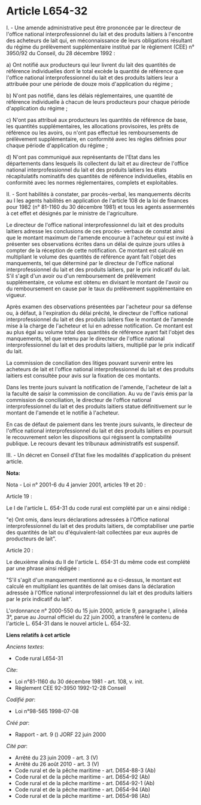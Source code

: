 # Article L654-32

I. - Une amende administrative peut être prononcée par le directeur de l'office national interprofessionnel du lait et des
produits laitiers à l'encontre des acheteurs de lait qui, en méconnaissance de leurs obligations résultant du régime du
prélèvement supplémentaire institué par le règlement (CEE) n° 3950/92 du Conseil, du 28 décembre 1992 :

a) Ont notifié aux producteurs qui leur livrent du lait des quantités de référence individuelles dont le total excède la
quantité de référence que l'office national interprofessionnel du lait et des produits laitiers leur a attribuée pour une
période de douze mois d'application du régime ;

b) N'ont pas notifié, dans les délais réglementaires, une quantité de référence individuelle à chacun de leurs producteurs
pour chaque période d'application du régime ;

c) N'ont pas attribué aux producteurs les quantités de référence de base, les quantités supplémentaires, les allocations
provisoires, les prêts de référence ou les avoirs, ou n'ont pas effectué les remboursements de prélèvement supplémentaire, en
conformité avec les règles définies pour chaque période d'application du régime ;

d) N'ont pas communiqué aux représentants de l'Etat dans les départements dans lesquels ils collectent du lait et au
directeur de l'office national interprofessionnel du lait et des produits laitiers les états récapitulatifs nominatifs des
quantités de référence individuelles, établis en conformité avec les normes réglementaires, complets et exploitables.

II. - Sont habilités à constater, par procès-verbal, les manquements décrits au I les agents habilités en application de
l'article 108 de la loi de finances pour 1982 (n° 81-1160 du 30 décembre 1981) et tous les agents assermentés à cet effet et
désignés par le ministre de l'agriculture.

Le directeur de l'office national interprofessionnel du lait et des produits laitiers adresse les conclusions de ces procès-
verbaux de constat ainsi que le montant maximum de l'amende encourue à l'acheteur qui est invité à présenter ses observations
écrites dans un délai de quinze jours utiles à compter de la réception de cette notification. Ce montant est calculé en
multipliant le volume des quantités de référence ayant fait l'objet des manquements, tel que déterminé par le directeur de
l'office national interprofessionnel du lait et des produits laitiers, par le prix indicatif du lait. S'il s'agit d'un avoir
ou d'un remboursement de prélèvement supplémentaire, ce volume est obtenu en divisant le montant de l'avoir ou du
remboursement en cause par le taux du prélèvement supplémentaire en vigueur.

Après examen des observations présentées par l'acheteur pour sa défense ou, à défaut, à l'expiration du délai précité, le
directeur de l'office national interprofessionnel du lait et des produits laitiers fixe le montant de l'amende mise à la
charge de l'acheteur et lui en adresse notification. Ce montant est au plus égal au volume total des quantités de référence
ayant fait l'objet des manquements, tel que retenu par le directeur de l'office national interprofessionnel du lait et des
produits laitiers, multiplié par le prix indicatif du lait.

La commission de conciliation des litiges pouvant survenir entre les acheteurs de lait et l'office national
interprofessionnel du lait et des produits laitiers est consultée pour avis sur la fixation de ces montants.

Dans les trente jours suivant la notification de l'amende, l'acheteur de lait a la faculté de saisir la commission de
conciliation. Au vu de l'avis émis par la commission de conciliation, le directeur de l'office national interprofessionnel du
lait et des produits laitiers statue définitivement sur le montant de l'amende et le notifie à l'acheteur.

En cas de défaut de paiement dans les trente jours suivants, le directeur de l'office national interprofessionnel du lait et
des produits laitiers en poursuit le recouvrement selon les dispositions qui régissent la comptabilité publique. Le recours
devant les tribunaux administratifs est suspensif.

III. - Un décret en Conseil d'Etat fixe les modalités d'application du présent article.

**Nota:**

Nota - Loi n° 2001-6 du 4 janvier 2001, articles 19 et 20 :

Article 19 :

Le I de l'article L. 654-31 du code rural est complété par un e ainsi rédigé :

"e) Ont omis, dans leurs déclarations adressées à l'Office national interprofessionnel du lait et des produits laitiers, de
comptabiliser une partie des quantités de lait ou d'équivalent-lait collectées par eux auprès de producteurs de lait".

Article 20 :

Le deuxième alinéa du II de l'article L. 654-31 du même code est complété par une phrase ainsi rédigée :

"S'il s'agit d'un manquement mentionné au e ci-dessus, le montant est calculé en multipliant les quantités de lait omises
dans la déclaration adressée à l'Office national interprofessionnel du lait et des produits laitiers par le prix indicatif du
lait".

L'ordonnance n° 2000-550 du 15 juin 2000, article 9, paragraphe I, alinéa 3°, parue au Journal officiel du 22 juin 2000, a
transféré le contenu de l'article L. 654-31 dans le nouvel article L. 654-32.

**Liens relatifs à cet article**

_Anciens textes_:

  - Code rural L654-31

_Cite_:

  - Loi n°81-1160 du 30 décembre 1981 - art. 108, v. init.
  - Règlement CEE 92-3950 1992-12-28 Conseil

_Codifié par_:

  - Loi n°98-565 1998-07-08

_Créé par_:

  - Rapport - art. 9 () JORF 22 juin 2000

_Cité par_:

  - Arrêté du 23 juin 2009 - art. 3 (V)
  - Arrêté du 26 août 2010 - art. 3 (V)
  - Code rural et de la pêche maritime - art. D654-88-3 (Ab)
  - Code rural et de la pêche maritime - art. D654-92 (Ab)
  - Code rural et de la pêche maritime - art. D654-92-1 (Ab)
  - Code rural et de la pêche maritime - art. D654-94 (Ab)
  - Code rural et de la pêche maritime - art. D654-98 (Ab)

